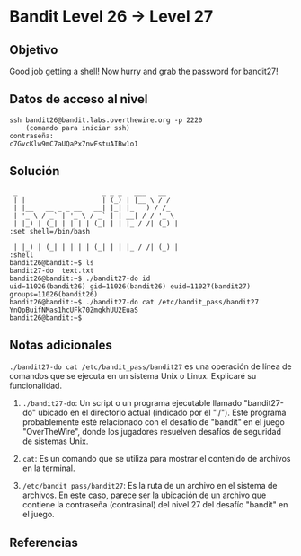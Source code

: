 # Bandit Level 26 → Level 27
## Objetivo
Good job getting a shell! Now hurry and grab the password for bandit27!
## Datos de acceso al nivel
```
ssh bandit26@bandit.labs.overthewire.org -p 2220 
	(comando para iniciar ssh)
contraseña: 
c7GvcKlw9mC7aUQaPx7nwFstuAIBw1o1
```
## Solución 
```pwd
 _                     _ _ _   ___   __
 | |                   | (_) | |__ \ / /
 | |__   __ _ _ __   __| |_| |_   ) / /_
 | '_ \ / _` | '_ \ / _` | | __| / / '_ \
 | |_) | (_| | | | | (_| | | |_ / /| (_) |
:set shell=/bin/bash

 | |_) | (_| | | | | (_| | | |_ / /| (_) |
:shell
bandit26@bandit:~$ ls
bandit27-do  text.txt
bandit26@bandit:~$ ./bandit27-do id
uid=11026(bandit26) gid=11026(bandit26) euid=11027(bandit27) groups=11026(bandit26)
bandit26@bandit:~$ ./bandit27-do cat /etc/bandit_pass/bandit27
YnQpBuifNMas1hcUFk70ZmqkhUU2EuaS
bandit26@bandit:~$
```
## Notas adicionales
`./bandit27-do cat /etc/bandit_pass/bandit27` es una operación de línea de comandos que se ejecuta en un sistema Unix o Linux. Explicaré su funcionalidad.
1. `./bandit27-do`: Un script o un programa ejecutable llamado "bandit27-do" ubicado en el directorio actual (indicado por el "./"). Este programa probablemente esté relacionado con el desafío de "bandit" en el juego "OverTheWire", donde los jugadores resuelven desafíos de seguridad de sistemas Unix.
    
2. `cat`: Es un comando que se utiliza para mostrar el contenido de archivos en la terminal.
    
3. `/etc/bandit_pass/bandit27`: Es la ruta de un archivo en el sistema de archivos. En este caso, parece ser la ubicación de un archivo que contiene la contraseña (contrasinal) del nivel 27 del desafío "bandit" en el juego.
## Referencias